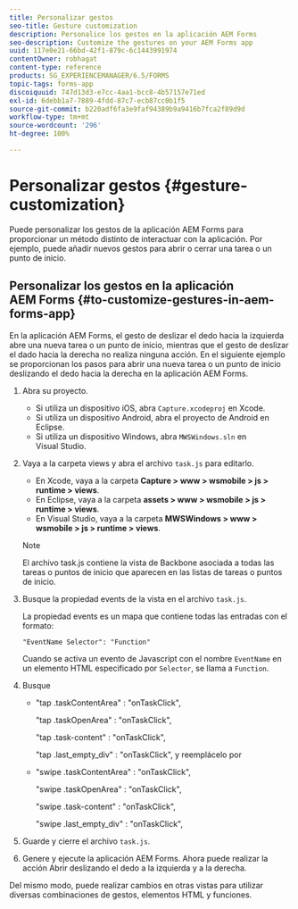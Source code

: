 ```yaml
---
title: Personalizar gestos
seo-title: Gesture customization
description: Personalice los gestos en la aplicación AEM Forms
seo-description: Customize the gestures on your AEM Forms app
uuid: 117e0e21-66bd-42f1-879c-6c1443991974
contentOwner: robhagat
content-type: reference
products: SG_EXPERIENCEMANAGER/6.5/FORMS
topic-tags: forms-app
discoiquuid: 747d13d3-e7cc-4aa1-bcc8-4b57157e71ed
exl-id: 6debb1a7-7889-4fdd-87c7-ecb87cc0b1f5
source-git-commit: b220adf6fa3e9faf94389b9a9416b7fca2f89d9d
workflow-type: tm+mt
source-wordcount: '296'
ht-degree: 100%

---
```


# Personalizar gestos {#gesture-customization}

Puede personalizar los gestos de la aplicación AEM Forms para proporcionar un método distinto de interactuar con la aplicación. Por ejemplo, puede añadir nuevos gestos para abrir o cerrar una tarea o un punto de inicio.

## Personalizar los gestos en la aplicación AEM Forms {#to-customize-gestures-in-aem-forms-app}

En la aplicación AEM Forms, el gesto de deslizar el dedo hacia la izquierda abre una nueva tarea o un punto de inicio, mientras que el gesto de deslizar el dado hacia la derecha no realiza ninguna acción. En el siguiente ejemplo se proporcionan los pasos para abrir una nueva tarea o un punto de inicio deslizando el dedo hacia la derecha en la aplicación AEM Forms.

1. Abra su proyecto.

   * Si utiliza un dispositivo iOS, abra `Capture.xcodeproj` en Xcode.
   * Si utiliza un dispositivo Android, abra el proyecto de Android en Eclipse.
   * Si utiliza un dispositivo Windows, abra `MWSWindows.sln` en Visual Studio.

1. Vaya a la carpeta views y abra el archivo `task.js` para editarlo.

   * En Xcode, vaya a la carpeta **Capture > www > wsmobile > js > runtime > views**.
   * En Eclipse, vaya a la carpeta **assets > www > wsmobile > js > runtime > views**.
   * En Visual Studio, vaya a la carpeta **MWSWindows > www > wsmobile > js > runtime > views**.

   >[!NOTE]
   >
   >El archivo task.js contiene la vista de Backbone asociada a todas las tareas o puntos de inicio que aparecen en las listas de tareas o puntos de inicio.

1. Busque la propiedad events de la vista en el archivo `task.js`.

   La propiedad events es un mapa que contiene todas las entradas con el formato:

   `"EventName Selector": "Function"`

   Cuando se activa un evento de Javascript con el nombre `EventName` en un elemento HTML especificado por `Selector`, se llama a `Function`.

1. Busque

   * &quot;tap .taskContentArea&quot; : &quot;onTaskClick&quot;,

      &quot;tap .taskOpenArea&quot; : &quot;onTaskClick&quot;,

      &quot;tap .task-content&quot; : &quot;onTaskClick&quot;,

      &quot;tap .last_empty_div&quot; : &quot;onTaskClick&quot;,
   y reemplácelo por

   * &quot;swipe .taskContentArea&quot; : &quot;onTaskClick&quot;,

      &quot;swipe .taskOpenArea&quot; : &quot;onTaskClick&quot;,

      &quot;swipe .task-content&quot; : &quot;onTaskClick&quot;,

      &quot;swipe .last_empty_div&quot; : &quot;onTaskClick&quot;,


1. Guarde y cierre el archivo `task.js`.
1. Genere y ejecute la aplicación AEM Forms. Ahora puede realizar la acción Abrir deslizando el dedo a la izquierda y a la derecha.

Del mismo modo, puede realizar cambios en otras vistas para utilizar diversas combinaciones de gestos, elementos HTML y funciones.
